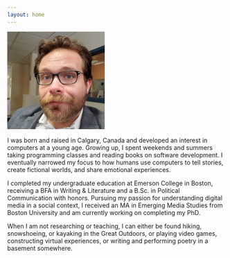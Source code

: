 ```yaml
---
layout: home
---
```

![Profile](assets/images/headshot_sm.jpg)

I was born and raised in Calgary, Canada and developed an interest in computers at a young age. Growing up, I spent weekends and summers taking programming classes and reading books on software development. I eventually narrowed my focus to how humans use computers to tell stories, create fictional worlds, and share emotional experiences.

I completed my undergraduate education at Emerson College in Boston, receiving a BFA in Writing & Literature and a B.Sc. in Political Communication with honors. Pursuing my passion for understanding digital media in a social context, I received an MA in Emerging Media Studies from Boston University and am currently working on completing my PhD.

When I am not researching or teaching, I can either be found hiking, snowshoeing, or kayaking in the Great Outdoors, or playing video games, constructing virtual experiences, or writing and performing poetry in a basement somewhere.